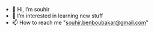 - 👋 Hi, I’m souhir
- 👀 I’m interested in learning new stuff
- 📫 How to reach me "souhir.benboubakar@gmail.com"

<!---
souhir812/souhir812 is a ✨ special ✨ repository because its `README.md` (this file) appears on your GitHub profile.
You can click the Preview link to take a look at your changes.
--->
